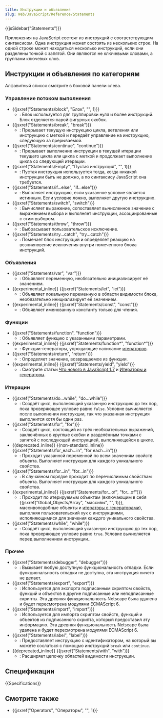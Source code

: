 ```yaml
---
title: Инструкции и объявления
slug: Web/JavaScript/Reference/Statements
---
```


{{jsSidebar("Statements")}}

Приложения на JavaScript состоят из инструкций с соответствующим синтаксисом. Одна инструкция может состоять из нескольких строк. На одной строке может находиться несколько инструкций, если они разделены точкой с запятой. Они являются не ключевыми словами, а группами ключевых слов.

## Инструкции и объявления по категориям

Алфавитный список смотрите в боковой панели слева.

### Управление потоком выполнения

- {{jsxref("Statements/block", "Блок", "", 1)}}
  - : Блок используется для группировки нуля и более инструкций. Блок отделяется парой фигурных скобок.
- {{jsxref("Statements/break", "break")}}
  - : Прерывает текущую инструкцию цикла, ветвления или инструкцию с меткой и передаёт управление на инструкцию, следующую за прерываемой.
- {{jsxref("Statements/continue", "continue")}}
  - : Прерывает выполнение инструкции в текущей итерации текущего цикла или цикла с меткой и продолжает выполнение цикла со следующей итерации.
- {{jsxref("Statements/Empty", "Пустая инструкция", "", 1)}}
  - : Пустая инструкция используется тогда, когда никакой инструкции быть не должно, а по синтаксису JavaScript она требуется.
- {{jsxref("Statements/if...else", "if...else")}}
  - : Выполняет инструкцию, если указанное условие является истинным. Если условие ложно, выполняет другую инструкцию.
- {{jsxref("Statements/switch", "switch")}}
  - : Вычисляет выражение, сопоставляет вычисленное значение с выражением выбора и выполняет инструкции, ассоциированные с этим выбором.
- {{jsxref("Statements/throw", "throw")}}
  - : Выбрасывает пользовательское исключение.
- {{jsxref("Statements/try...catch", "try...catch")}}
  - : Помечает блок инструкций и определяет реакцию на возникновение исключения внутри помеченного блока инструкций.

### Объявления

- {{jsxref("Statements/var", "var")}}
  - : Объявляет переменную, необязательно инициализирует её значением.
- {{experimental_inline}} {{jsxref("Statements/let", "let")}}
  - : Объявляет локальную переменную в области видимости блока, необязательно инициализирует её значением.
- {{experimental_inline}} {{jsxref("Statements/const", "const")}}
  - : Объявляет именованную константу только для чтения.

### Функции

- {{jsxref("Statements/function", "function")}}
  - : Объявляет функцию с указанными параметрами.
- {{experimental_inline}} {{jsxref("Statements/function*", "function*")}}
  - : Функции-генераторы, упрощающие написание [итераторов](/ru/docs/Web/JavaScript/Guide/The_Iterator_protocol).
- {{jsxref("Statements/return", "return")}}
  - : Определяет значение, возвращаемое из функции.
- {{experimental_inline}} {{jsxref("Statements/yield", "yield")}}
  - : Смотрите статьи [Что нового в JavaScript 1.7](/ru/docs/Web/JavaScript/New_in_JavaScript/1.7) и [Итераторы и генераторы](/ru/docs/JavaScript/Guide/Iterators_and_Generators).

### Итерации

- {{jsxref("Statements/do...while", "do...while")}}
  - : Создаёт цикл, выполняющий указанную инструкцию до тех пор, пока проверяющее условие равно `false`. Условие вычисляется после выполнения инструкции, так что указанная инструкция выполнится хотя бы один раз.
- {{jsxref("Statements/for", "for")}}
  - : Создаёт цикл, состоящий из трёх необязательных выражений, заключённых в круглые скобки и разделённым точками с запятой с последующей инструкцией, выполняющейся в цикле.
- {{deprecated_inline}} {{non-standard_inline}} {{jsxref("Statements/for_each...in", "for each...in")}}
  - : Проходит указанной переменной по всем значениям свойств объекта. Выполняет инструкции для каждого уникального свойства.
- {{jsxref("Statements/for...in", "for...in")}}
  - : В случайном порядке проходит по перечислимым свойствам объекта. Выполняет инструкции для каждого уникального свойства.
- {{experimental_inline}} {{jsxref("Statements/for...of", "for...of")}}
  - : Проходит по итерируемым объектам (включающим в себя {{jsxref("Global_Objects/Array", "массивы", "", 1)}}, массивоподобные объекты и [итераторы с генераторами](/ru/docs/JavaScript/Guide/Iterators_and_Generators)), выполняя пользовательский хук с инструкциями, исполняющимися для значения каждого уникального свойства.
- {{jsxref("Statements/while", "while")}}
  - : Создаёт цикл, выполняющий указанную инструкцию до тех пор, пока проверяющее условие равно `true`. Условие вычисляется перед выполнением инструкции..

### Прочее

- {{jsxref("Statements/debugger", "debugger")}}
  - : Вызывает любую доступную функциональность отладки. Если функциональность отладки не доступна, эта инструкция ничего не делает.
- {{jsxref("Statements/export", "export")}}
  - : Используется для экспорта подписанным скриптом свойств, функций и объектов в другие подписанные или неподписанные скрипты. Эта древняя функциональность Netscape была удалена и будет пересмотрена модулями ECMAScript 6.
- {{jsxref("Statements/import", "import")}}
  - : Используется для импорта скриптом свойств, функций и объектов из подписанного скрипта, который предоставил эту информацию. Эта древняя функциональность Netscape была удалена и будет пересмотрена модулями ECMAScript 6.
- {{jsxref("Statements/label", "label")}}
  - : Предоставляет инструкцию с идентификатором, на который вы можете сослаться с помощью инструкций `break` или `continue`.
- {{deprecated_inline}} {{jsxref("Statements/with", "with")}}
  - : Расширяет цепочку областей видимости инструкции.

## Спецификации

{{Specifications}}

## Смотрите также

- {{jsxref("Operators", "Операторы", "", 1)}}
